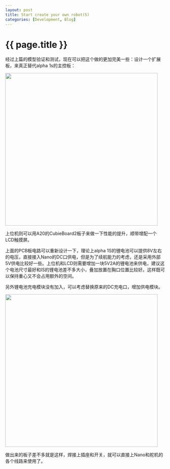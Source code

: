 ```yaml
---
layout: post
title: Start create your own robot(5)
categories: [Development, Blog]
---
```


{{ page.title }}
================
经过上篇的模型验证和测试，现在可以把这个做的更加完美一些：设计一个扩展板，来真正替代alpha 1s的主控板：

<image src="http://gqjjqg.github.io/images/pcb.jpg" width="480" height="480" />

上位机则可以用A20的CubieBoard2板子来做一下性能的提升，顺带增配一个LCD触摸屏。

上面的PCB板电路可以重新设计一下，理论上alpha 1S的锂电池可以提供8V左右的电压，直接接入Nano的DC口供电，但是为了续航能力的考虑，还是采用外部5V供电比较好一些。上位机和LCD则需要增加一块5V2A的锂电池来供电，建议这个电池尺寸最好和IS的锂电池差不多大小，叠加放置在胸口位置比较好。这样既可以保持重心又不会占用额外的空间。

另外锂电池充电模块没有加入，可以考虑替换原来的DC充电口，增加供电模块。

<image src="http://gqjjqg.github.io/images/IMG_pcb.jpg" width="480" height="480" />

做出来的板子差不多就是这样，焊接上插座和开关，就可以直接上Nano和舵机的各个线路来使用了。





